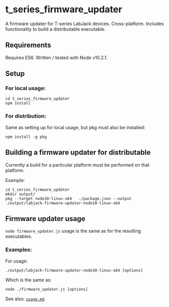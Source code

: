 # t_series_firmware_updater

A firmware updater for T-series LabJack devices. Cross-platform. Includes functionality to build a distributable executable.


## Requirements

Requires ES6. Written / tested with Node v10.2.1.


## Setup

### For local usage:

```
cd t_series_firmware_updater
npm install
```

### For distribution:

Same as setting up for local usage, but pkg must also be installed:

```
npm install -g pkg
```


## Building a firmware updater for distributable

Currently a build for a particular platform must be performed on that platform.

Example:

```
cd t_series_firmware_updater
mkdir output/
pkg --target node10-linux-x64   ./package.json --output ./output/labjack-firmware-updater-node10-linux-x64
```


## Firmware updater usage

`node firmware_updater.js` usage is the same as for the resulting executables.


### Examples:

For usage:

```
./output/labjack-firmware-updater-node10-linux-x64 [options]
```

Which is the same as:

```
node ./firmware_updater.js [options]
```

See also: [`usage.md`](usage.md).

